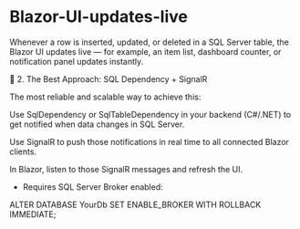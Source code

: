 # Blazor-UI-updates-live
Whenever a row is inserted, updated, or deleted in a SQL Server table, the Blazor UI updates live — for example, an item list, dashboard counter, or notification panel updates instantly.

🔷 2. The Best Approach: SQL Dependency + SignalR

The most reliable and scalable way to achieve this:

Use SqlDependency or SqlTableDependency in your backend (C#/.NET) to get notified when data changes in SQL Server.

Use SignalR to push those notifications in real time to all connected Blazor clients.

In Blazor, listen to those SignalR messages and refresh the UI.

* Requires SQL Server Broker enabled:
  
ALTER DATABASE YourDb SET ENABLE_BROKER WITH ROLLBACK IMMEDIATE;

